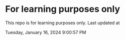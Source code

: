 # For learning purposes only
This repo is for learning purposes only.
Last updated at

Tuesday, January 16, 2024 9:00:57 PM

